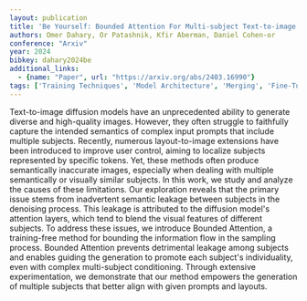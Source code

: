 ```yaml
---
layout: publication
title: 'Be Yourself: Bounded Attention For Multi-subject Text-to-image Generation'
authors: Omer Dahary, Or Patashnik, Kfir Aberman, Daniel Cohen-or
conference: "Arxiv"
year: 2024
bibkey: dahary2024be
additional_links:
  - {name: "Paper", url: "https://arxiv.org/abs/2403.16990"}
tags: ['Training Techniques', 'Model Architecture', 'Merging', 'Fine-Tuning', 'Prompting', 'Attention Mechanism']
---
```

Text-to-image diffusion models have an unprecedented ability to generate
diverse and high-quality images. However, they often struggle to faithfully
capture the intended semantics of complex input prompts that include multiple
subjects. Recently, numerous layout-to-image extensions have been introduced to
improve user control, aiming to localize subjects represented by specific
tokens. Yet, these methods often produce semantically inaccurate images,
especially when dealing with multiple semantically or visually similar
subjects. In this work, we study and analyze the causes of these limitations.
Our exploration reveals that the primary issue stems from inadvertent semantic
leakage between subjects in the denoising process. This leakage is attributed
to the diffusion model's attention layers, which tend to blend the visual
features of different subjects. To address these issues, we introduce Bounded
Attention, a training-free method for bounding the information flow in the
sampling process. Bounded Attention prevents detrimental leakage among subjects
and enables guiding the generation to promote each subject's individuality,
even with complex multi-subject conditioning. Through extensive
experimentation, we demonstrate that our method empowers the generation of
multiple subjects that better align with given prompts and layouts.
